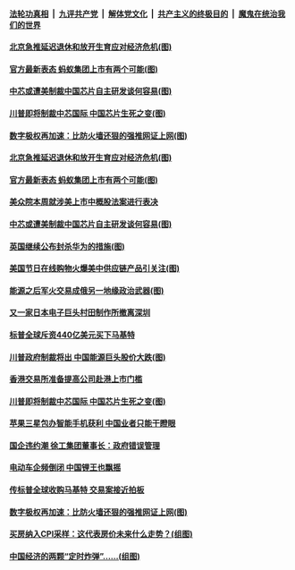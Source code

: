 

####  [法轮功真相](../../../../basic/blob/master/README.md?t=12020231) &nbsp;|&nbsp; [九评共产党](../../../../9ping.md/blob/master/README.md?t=12020231) &nbsp;|&nbsp; [解体党文化](../../../../jtdwh.md/blob/master/README.md?t=12020231)  &nbsp;|&nbsp; [共产主义的终极目的](../../../../gczydzjmd.md/blob/master/README.md?t=12020231) &nbsp;|&nbsp; [魔鬼在统治我们的世界](../../../../mgztzwmdsj.md/blob/master/README.md?t=12020231) 

#### [北京急推延迟退休和放开生育应对经济危机(图)](../pages/p5/954361.md?t=12020231) 

#### [官方最新表态 蚂蚁集团上市有两个可能(图)](../pages/p5/954355.md?t=12020231) 

#### [中芯或遭美制裁中国芯片自主研发谈何容易(图)](../pages/p5/954305.md?t=12020231) 


#### [川普即将制裁中芯国际 中国芯片生死之变(图)](../pages/p5/954247.md?t=12020231) 

#### [数字极权再加速：比防火墙还狠的强推网证上网(图)](../pages/p5/954181.md?t=12020231) 

#### [北京急推延迟退休和放开生育应对经济危机(图)](../pages/p5/954361.md?t=12020231) 

#### [官方最新表态 蚂蚁集团上市有两个可能(图)](../pages/p5/954355.md?t=12020231) 

#### [美众院本周就涉美上市中概股法案进行表决](../pages/p5/954351.md?t=12020231) 

#### [中芯或遭美制裁中国芯片自主研发谈何容易(图)](../pages/p5/954305.md?t=12020231) 

#### [英国继续公布封杀华为的措施(图)](../pages/p5/954298.md?t=12020231) 

#### [美国节日在线购物火爆美中供应链产品引关注(图)](../pages/p5/954292.md?t=12020231) 

#### [能源之后军火交易成俄另一地缘政治武器(图)](../pages/p5/954290.md?t=12020231) 


#### [又一家日本电子巨头村田制作所撤离深圳](../pages/p5/954264.md?t=12020231) 

#### [标普全球斥资440亿美元买下马基特](../pages/p5/954259.md?t=12020231) 

#### [川普政府制裁将出 中国能源巨头股价大跌(图)](../pages/p5/954255.md?t=12020231) 

#### [香港交易所准备提高公司赴港上市门槛](../pages/p5/954249.md?t=12020231) 

#### [川普即将制裁中芯国际 中国芯片生死之变(图)](../pages/p5/954247.md?t=12020231) 

#### [苹果三星包办智能手机获利 中国业者只能干瞪眼](../pages/p5/954241.md?t=12020231) 

#### [国企违约潮 徐工集团董事长：政府错误管理](../pages/p5/954238.md?t=12020231) 

#### [电动车企频倒闭 中国锂王也飘摇](../pages/p5/954234.md?t=12020231) 

#### [传标普全球收购马基特 交易案接近拍板](../pages/p5/954228.md?t=12020231) 

#### [数字极权再加速：比防火墙还狠的强推网证上网(图)](../pages/p5/954181.md?t=12020231) 

#### [买房纳入CPI采样：这代表房价未来什么走势？(组图)](../pages/p5/954175.md?t=12020231) 

#### [中国经济的两颗“定时炸弹”……(组图)](../pages/p5/954178.md?t=12020231) 

